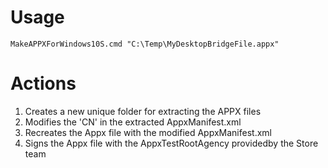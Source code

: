 # Usage
`MakeAPPXForWindows10S.cmd "C:\Temp\MyDesktopBridgeFile.appx"`

# Actions
1. Creates a new unique folder for extracting the APPX files
2. Modifies the 'CN' in the extracted AppxManifest.xml
3. Recreates the Appx file with the modified AppxManifest.xml
4. Signs the Appx file with the AppxTestRootAgency providedby the Store team
